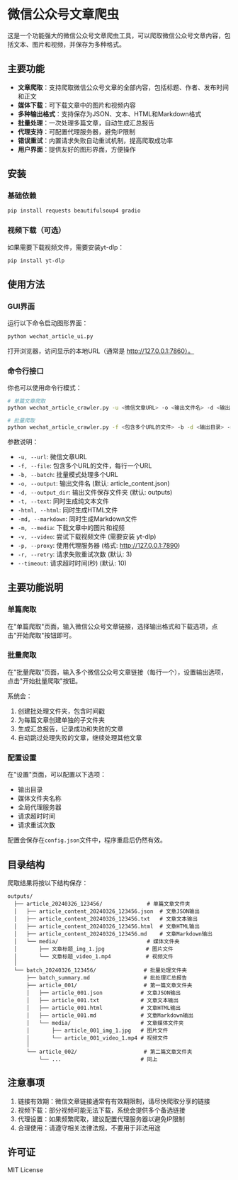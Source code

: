 # 微信公众号文章爬虫

这是一个功能强大的微信公众号文章爬虫工具，可以爬取微信公众号文章内容，包括文本、图片和视频，并保存为多种格式。

## 主要功能

- **文章爬取**：支持爬取微信公众号文章的全部内容，包括标题、作者、发布时间和正文
- **媒体下载**：可下载文章中的图片和视频内容
- **多种输出格式**：支持保存为JSON、文本、HTML和Markdown格式
- **批量处理**：一次处理多篇文章，自动生成汇总报告
- **代理支持**：可配置代理服务器，避免IP限制
- **错误重试**：内置请求失败自动重试机制，提高爬取成功率
- **用户界面**：提供友好的图形界面，方便操作

## 安装

### 基础依赖

```bash
pip install requests beautifulsoup4 gradio
```

### 视频下载（可选）

如果需要下载视频文件，需要安装yt-dlp：

```bash
pip install yt-dlp
```

## 使用方法

### GUI界面

运行以下命令启动图形界面：

```bash
python wechat_article_ui.py
```

打开浏览器，访问显示的本地URL（通常是 http://127.0.0.1:7860）。

### 命令行接口

你也可以使用命令行模式：

```bash
# 单篇文章爬取
python wechat_article_crawler.py -u <微信文章URL> -o <输出文件名> -d <输出目录> -m -v

# 批量爬取
python wechat_article_crawler.py -f <包含多个URL的文件> -b -d <输出目录> -m -v
```

参数说明：
- `-u, --url`: 微信文章URL
- `-f, --file`: 包含多个URL的文件，每行一个URL
- `-b, --batch`: 批量模式处理多个URL
- `-o, --output`: 输出文件名 (默认: article_content.json)
- `-d, --output_dir`: 输出文件保存文件夹 (默认: outputs)
- `-t, --text`: 同时生成纯文本文件
- `-html, --html`: 同时生成HTML文件
- `-md, --markdown`: 同时生成Markdown文件
- `-m, --media`: 下载文章中的图片和视频
- `-v, --video`: 尝试下载视频文件 (需要安装 yt-dlp)
- `-p, --proxy`: 使用代理服务器 (格式: http://127.0.0.1:7890)
- `-r, --retry`: 请求失败重试次数 (默认: 3)
- `--timeout`: 请求超时时间(秒) (默认: 10)

## 主要功能说明

### 单篇爬取

在"单篇爬取"页面，输入微信公众号文章链接，选择输出格式和下载选项，点击"开始爬取"按钮即可。

### 批量爬取

在"批量爬取"页面，输入多个微信公众号文章链接（每行一个），设置输出选项，点击"开始批量爬取"按钮。

系统会：
1. 创建批处理文件夹，包含时间戳
2. 为每篇文章创建单独的子文件夹
3. 生成汇总报告，记录成功和失败的文章
4. 自动跳过处理失败的文章，继续处理其他文章

### 配置设置

在"设置"页面，可以配置以下选项：
- 输出目录
- 媒体文件夹名称
- 全局代理服务器
- 请求超时时间
- 请求重试次数

配置会保存在`config.json`文件中，程序重启后仍然有效。

## 目录结构

爬取结果将按以下结构保存：

```
outputs/
  ├── article_20240326_123456/              # 单篇文章文件夹
  │   ├── article_content_20240326_123456.json  # 文章JSON输出
  │   ├── article_content_20240326_123456.txt   # 文章文本输出
  │   ├── article_content_20240326_123456.html  # 文章HTML输出
  │   ├── article_content_20240326_123456.md    # 文章Markdown输出
  │   └── media/                            # 媒体文件夹
  │       ├── 文章标题_img_1.jpg             # 图片文件
  │       └── 文章标题_video_1.mp4           # 视频文件
  │
  └── batch_20240326_123456/               # 批量处理文件夹
      ├── batch_summary.md                 # 批处理汇总报告
      ├── article_001/                     # 第一篇文章文件夹
      │   ├── article_001.json            # 文章JSON输出
      │   ├── article_001.txt             # 文章文本输出
      │   ├── article_001.html            # 文章HTML输出
      │   ├── article_001.md              # 文章Markdown输出
      │   └── media/                      # 文章媒体文件夹
      │       ├── article_001_img_1.jpg   # 图片文件
      │       └── article_001_video_1.mp4 # 视频文件
      │
      └── article_002/                     # 第二篇文章文件夹
          └── ...                         # 同上
```

## 注意事项

1. 链接有效期：微信文章链接通常有有效期限制，请尽快爬取分享的链接
2. 视频下载：部分视频可能无法下载，系统会提供多个备选链接
3. 代理设置：如果频繁爬取，建议配置代理服务器以避免IP限制
4. 合理使用：请遵守相关法律法规，不要用于非法用途

## 许可证

MIT License 